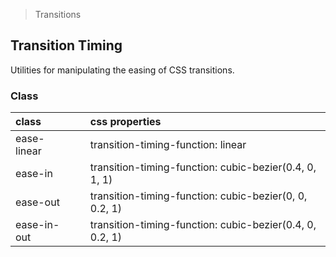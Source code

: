 > Transitions

## Transition Timing

Utilities for manipulating the easing of CSS transitions.

### Class

| class |   | css properties |
|:--|:--|:--|
| ease-linear |  | transition-timing-function: linear |
| ease-in |  | transition-timing-function: cubic-bezier(0.4, 0, 1, 1) |
| ease-out |  | transition-timing-function: cubic-bezier(0, 0, 0.2, 1) |
| ease-in-out |  | transition-timing-function: cubic-bezier(0.4, 0, 0.2, 1) |
